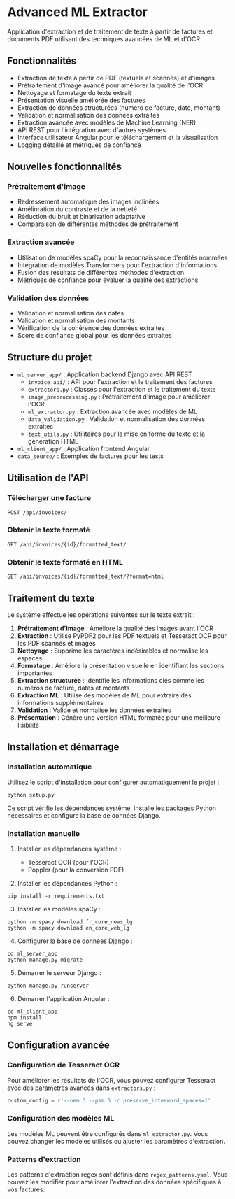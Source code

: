 # Advanced ML Extractor

Application d'extraction et de traitement de texte à partir de factures et documents PDF utilisant des techniques avancées de ML et d'OCR.

## Fonctionnalités

- Extraction de texte à partir de PDF (textuels et scannés) et d'images
- Prétraitement d'image avancé pour améliorer la qualité de l'OCR
- Nettoyage et formatage du texte extrait
- Présentation visuelle améliorée des factures
- Extraction de données structurées (numéro de facture, date, montant)
- Validation et normalisation des données extraites
- Extraction avancée avec modèles de Machine Learning (NER)
- API REST pour l'intégration avec d'autres systèmes
- Interface utilisateur Angular pour le téléchargement et la visualisation
- Logging détaillé et métriques de confiance

## Nouvelles fonctionnalités

### Prétraitement d'image
- Redressement automatique des images inclinées
- Amélioration du contraste et de la netteté
- Réduction du bruit et binarisation adaptative
- Comparaison de différentes méthodes de prétraitement

### Extraction avancée
- Utilisation de modèles spaCy pour la reconnaissance d'entités nommées
- Intégration de modèles Transformers pour l'extraction d'informations
- Fusion des résultats de différentes méthodes d'extraction
- Métriques de confiance pour évaluer la qualité des extractions

### Validation des données
- Validation et normalisation des dates
- Validation et normalisation des montants
- Vérification de la cohérence des données extraites
- Score de confiance global pour les données extraites

## Structure du projet

- `ml_server_app/` : Application backend Django avec API REST
  - `invoice_api/` : API pour l'extraction et le traitement des factures
  - `extractors.py` : Classes pour l'extraction et le traitement du texte
  - `image_preprocessing.py` : Prétraitement d'image pour améliorer l'OCR
  - `ml_extractor.py` : Extraction avancée avec modèles de ML
  - `data_validation.py` : Validation et normalisation des données extraites
  - `text_utils.py` : Utilitaires pour la mise en forme du texte et la génération HTML
- `ml_client_app/` : Application frontend Angular
- `data_source/` : Exemples de factures pour les tests

## Utilisation de l'API

### Télécharger une facture

```
POST /api/invoices/
```

### Obtenir le texte formaté

```
GET /api/invoices/{id}/formatted_text/
```

### Obtenir le texte formaté en HTML

```
GET /api/invoices/{id}/formatted_text/?format=html
```

## Traitement du texte

Le système effectue les opérations suivantes sur le texte extrait :

1. **Prétraitement d'image** : Améliore la qualité des images avant l'OCR
2. **Extraction** : Utilise PyPDF2 pour les PDF textuels et Tesseract OCR pour les PDF scannés et images
3. **Nettoyage** : Supprime les caractères indésirables et normalise les espaces
4. **Formatage** : Améliore la présentation visuelle en identifiant les sections importantes
5. **Extraction structurée** : Identifie les informations clés comme les numéros de facture, dates et montants
6. **Extraction ML** : Utilise des modèles de ML pour extraire des informations supplémentaires
7. **Validation** : Valide et normalise les données extraites
8. **Présentation** : Génère une version HTML formatée pour une meilleure lisibilité

## Installation et démarrage

### Installation automatique

Utilisez le script d'installation pour configurer automatiquement le projet :

```
python setup.py
```

Ce script vérifie les dépendances système, installe les packages Python nécessaires et configure la base de données Django.

### Installation manuelle

1. Installer les dépendances système :
   - Tesseract OCR (pour l'OCR)
   - Poppler (pour la conversion PDF)

2. Installer les dépendances Python :
```
pip install -r requirements.txt
```

3. Installer les modèles spaCy :
```
python -m spacy download fr_core_news_lg
python -m spacy download en_core_web_lg
```

4. Configurer la base de données Django :
```
cd ml_server_app
python manage.py migrate
```

5. Démarrer le serveur Django :
```
python manage.py runserver
```

6. Démarrer l'application Angular :
```
cd ml_client_app
npm install
ng serve
```

## Configuration avancée

### Configuration de Tesseract OCR

Pour améliorer les résultats de l'OCR, vous pouvez configurer Tesseract avec des paramètres avancés dans `extractors.py` :

```python
custom_config = r'--oem 3 --psm 6 -c preserve_interword_spaces=1'
```

### Configuration des modèles ML

Les modèles ML peuvent être configurés dans `ml_extractor.py`. Vous pouvez changer les modèles utilisés ou ajuster les paramètres d'extraction.

### Patterns d'extraction

Les patterns d'extraction regex sont définis dans `regex_patterns.yaml`. Vous pouvez les modifier pour améliorer l'extraction des données spécifiques à vos factures.